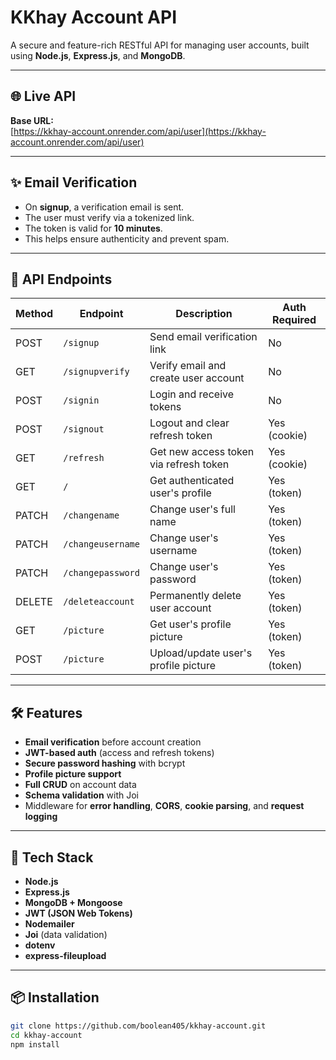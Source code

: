 # KKhay Account API

A secure and feature-rich RESTful API for managing user accounts, built using **Node.js**, **Express.js**, and **MongoDB**.

---

## 🌐 Live API

**Base URL:**  
[https://kkhay-account.onrender.com/api/user](https://kkhay-account.onrender.com/api/user)

---

## ✨ Email Verification

- On **signup**, a verification email is sent.
- The user must verify via a tokenized link.
- The token is valid for **10 minutes**.
- This helps ensure authenticity and prevent spam.

---

## 📌 API Endpoints

| Method | Endpoint                  | Description                                      | Auth Required |
|--------|---------------------------|--------------------------------------------------|---------------|
| POST   | `/signup`                 | Send email verification link                     | No            |
| GET    | `/signupverify`          | Verify email and create user account             | No            |
| POST   | `/signin`                 | Login and receive tokens                         | No            |
| POST   | `/signout`                | Logout and clear refresh token                   | Yes (cookie)  |
| GET    | `/refresh`                | Get new access token via refresh token           | Yes (cookie)  |
| GET    | `/`                       | Get authenticated user's profile                 | Yes (token)   |
| PATCH  | `/changename`            | Change user's full name                          | Yes (token)   |
| PATCH  | `/changeusername`        | Change user's username                           | Yes (token)   |
| PATCH  | `/changepassword`        | Change user's password                           | Yes (token)   |
| DELETE | `/deleteaccount`         | Permanently delete user account                  | Yes (token)   |
| GET    | `/picture`               | Get user's profile picture                       | Yes (token)   |
| POST   | `/picture`               | Upload/update user's profile picture             | Yes (token)   |

---

## 🛠️ Features

- **Email verification** before account creation
- **JWT-based auth** (access and refresh tokens)
- **Secure password hashing** with bcrypt
- **Profile picture support**
- **Full CRUD** on account data
- **Schema validation** with Joi
- Middleware for **error handling**, **CORS**, **cookie parsing**, and **request logging**

---

## 🧱 Tech Stack

- **Node.js**
- **Express.js**
- **MongoDB + Mongoose**
- **JWT (JSON Web Tokens)**
- **Nodemailer**
- **Joi** (data validation)
- **dotenv**
- **express-fileupload**

---

## 📦 Installation

```bash
git clone https://github.com/boolean405/kkhay-account.git
cd kkhay-account
npm install
